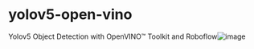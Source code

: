 # yolov5-open-vino

Yolov5 Object Detection with OpenVINO™ Toolkit and Roboflow![image](https://user-images.githubusercontent.com/29604046/220734194-aaba3d58-04a1-4f01-8ce1-8452a2a5df23.png)
